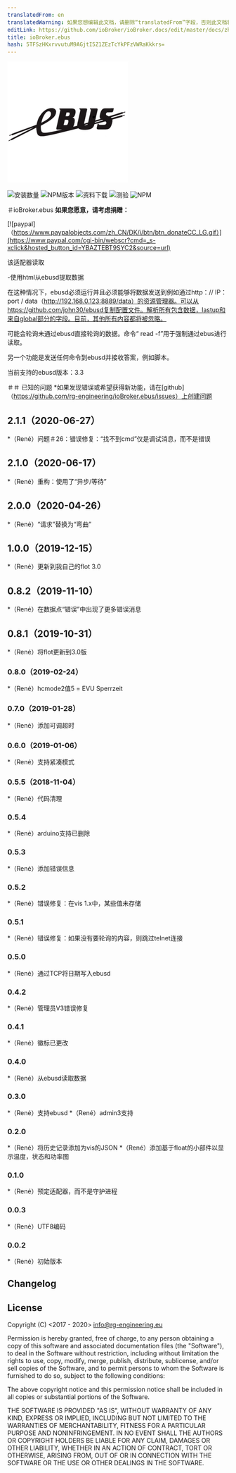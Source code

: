 ```yaml
---
translatedFrom: en
translatedWarning: 如果您想编辑此文档，请删除“translatedFrom”字段，否则此文档将再次自动翻译
editLink: https://github.com/ioBroker/ioBroker.docs/edit/master/docs/zh-cn/adapterref/iobroker.ebus/README.md
title: ioBroker.ebus
hash: 5TFSzHKxrvvutuM9AGjtI5Z1ZEzTcYkPFzVWRaKkkrs=
---
```

![商标](../../../en/adapterref/iobroker.ebus/admin/ebus.png)

![安装数量](http://iobroker.live/badges/ebus-stable.svg)
![NPM版本](https://img.shields.io/npm/v/iobroker.ebus.svg)
![资料下载](https://img.shields.io/npm/dm/iobroker.ebus.svg)
![测验](https://travis-ci.org/rg-engineering/ioBroker.ebus.svg?branch=master)
![NPM](https://nodei.co/npm/iobroker.ebus.png?downloads=true)

＃ioBroker.ebus
**如果您愿意，请考虑捐赠：**

[![paypal]（https://www.paypalobjects.com/zh_CN/DK/i/btn/btn_donateCC_LG.gif）](https://www.paypal.com/cgi-bin/webscr?cmd=_s-xclick&hosted_button_id=YBAZTEBT9SYC2&source=url)

该适配器读取

-使用html从ebusd提取数据

在这种情况下，ebusd必须运行并且必须能够将数据发送到例如通过http：// IP：port / data（http://192.168.0.123:8889/data）的资源管理器。可以从https://github.com/john30/ebusd复制配置文件。解析所有包含数据，lastup和来自global部分的字段。目前，其他所有内容都将被忽略。

可能会轮询未通过ebusd直接轮询的数据。命令“ read -f”用于强制通过ebus进行读取。

另一个功能是发送任何命令到ebusd并接收答案，例如脚本。

当前支持的ebusd版本：3.3

＃＃ 已知的问题
*如果发现错误或希望获得新功能，请在[github]（https://github.com/rg-engineering/ioBroker.ebus/issues）上创建问题

## 2.1.1（2020-06-27）
*（René）问题＃26：错误修复：“找不到cmd”仅是调试消息，而不是错误

## 2.1.0（2020-06-17）
*（René）重构：使用了“异步/等待”

## 2.0.0（2020-04-26）
*（René）“请求”替换为“弯曲”

## 1.0.0（2019-12-15）
*（René）更新到我自己的flot 3.0

## 0.8.2（2019-11-10）
*（René）在数据点“错误”中出现了更多错误消息

## 0.8.1（2019-10-31）
*（René）将flot更新到3.0版

### 0.8.0（2019-02-24）
*（René）hcmode2值5 = EVU Sperrzeit

### 0.7.0（2019-01-28）
*（René）添加可调超时

### 0.6.0（2019-01-06）
*（René）支持紧凑模式

### 0.5.5（2018-11-04）
*（René）代码清理

### 0.5.4
*（René）arduino支持已删除

### 0.5.3
*（René）添加错误信息

### 0.5.2
*（René）错误修复：在vis 1.x中，某些值未存储

### 0.5.1
*（René）错误修复：如果没有要轮询的内容，则跳过telnet连接

### 0.5.0
*（René）通过TCP将日期写入ebusd

### 0.4.2
*（René）管理员V3错误修复

### 0.4.1
*（René）徽标已更改

### 0.4.0
*（René）从ebusd读取数据

### 0.3.0
*（René）支持ebusd
*（René）admin3支持

### 0.2.0
*（René）将历史记录添加为vis的JSON
*（René）添加基于float的小部件以显示温度，状态和功率图

### 0.1.0
*（René）预定适配器，而不是守护进程

### 0.0.3
*（René）UTF8编码

### 0.0.2
*（René）初始版本

## Changelog

## License
Copyright (C) <2017 - 2020>  <info@rg-engineering.eu>

Permission is hereby granted, free of charge, to any person obtaining a copy of this software and associated documentation files (the "Software"), to deal in the Software without restriction, including without limitation the rights to use, copy, modify, merge, publish, distribute, sublicense, and/or sell copies of the Software, and to permit persons to whom the Software is furnished to do so, subject to the following conditions:

The above copyright notice and this permission notice shall be included in all copies or substantial portions of the Software.

THE SOFTWARE IS PROVIDED "AS IS", WITHOUT WARRANTY OF ANY KIND, EXPRESS OR IMPLIED, INCLUDING BUT NOT LIMITED TO THE WARRANTIES OF MERCHANTABILITY, FITNESS FOR A PARTICULAR PURPOSE AND NONINFRINGEMENT. IN NO EVENT SHALL THE AUTHORS OR COPYRIGHT HOLDERS BE LIABLE FOR ANY CLAIM, DAMAGES OR OTHER LIABILITY, WHETHER IN AN ACTION OF CONTRACT, TORT OR OTHERWISE, ARISING FROM, OUT OF OR IN CONNECTION WITH THE SOFTWARE OR THE USE OR OTHER DEALINGS IN THE SOFTWARE.